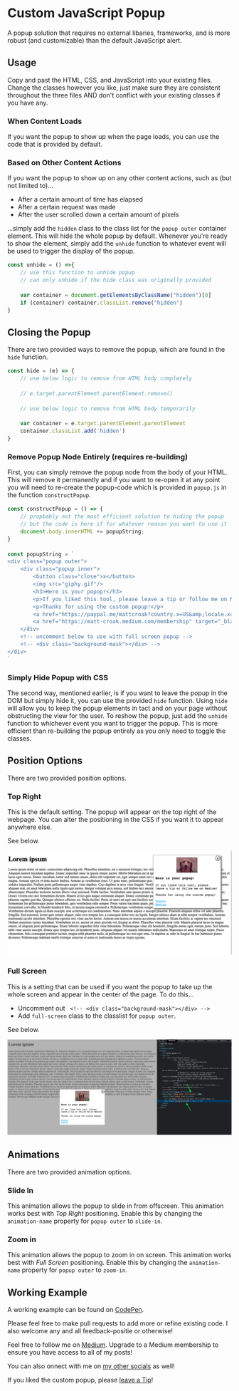 # Custom JavaScript Popup

A popup solution that requires no external libaries, frameworks, and is more robust (and customizable) than the default JavaScript alert. 

## Usage

Copy and past the HTML, CSS, and JavaScript into your existing files. Change the classes however you like, just make sure they are consistent throughout the three files AND don't conflict with your existing classes if you have any. 

### When Content Loads

If you want the popup to show up when the page loads, you can use the code that is provided by default. 

### Based on Other Content Actions

If you want the popup to show up on any other content actions, such as (but not limited to)...

- After a certain amount of time has elapsed
- After a certain request was made
- After the user scrolled down a certain amount of pixels 

...simply add the `hidden` class to the class list for the `popup outer` container element. This will hide the whole popup by default. Whenever you're ready to show the element, simply add the `unhide` function to whatever event will be used to trigger the display of the popup.

```javascript
const unhide = () =>{
    // use this function to unhide popup
    // can only unhide if the hide class was originally provided

    var container = document.getElementsByClassName("hidden")[0]
    if (container) container.classList.remove("hidden")
}
```

## Closing the Popup

There are two provided ways to remove the popup, which are found in the `hide` function.

```javascript
const hide = (e) => {
    // use below logic to remove from HTML body completely
    
    // e.target.parentElement.parentElement.remove()

    // use below logic to remove from HTML body temporarily 

    var container = e.target.parentElement.parentElement
    container.classList.add('hidden')
}
```
### Remove Popup Node Entirely (requires re-building)

First, you can simply remove the popup node from the body of your HTML. This will remove it permanently and if you want to re-open it at any point you will need to re-create the popup-code which is provided in `popup.js` in the function `constructPopup`.

```javascript 
const constructPopup = () => {
    // propbably not the most efficient solution to hiding the popup
    // but the code is here if for whatever reason you want to use it
    document.body.innerHTML += popupString;
}

const popupString = `
<div class="popup outer">
    <div class="popup inner">
        <button class="close">x</button>
        <img src="giphy.gif"/>
        <h3>Here is your popop!</h3>
        <p>If you liked this tool, please leave a tip or follow me on Medium!</p>
        <p>Thanks for using the custom popup!</p>
        <a href="https://paypal.me/mattcroak?country.x=US&amp;locale.x=en_US" target="_blank">Paypal</a>
        <a href="https://matt-croak.medium.com/membership" target="_blank">Medium</a>
    </div>
    <!-- uncomment below to use with full screen popup -->
    <!-- <div class="background-mask"></div> -->
</div>
`
```

### Simply Hide Popup with CSS

The second way, mentioned earlier, is if you want to leave the popup in the DOM but simply hide it, you can use the provided `hide` function. Using `hide` will allow you to keep the popup elements in tact and on your page without obstructing the view for the user. To reshow the popup, just add the `unhide` function to whichever event you want to trigger the popup. This is more efficient than re-building the popup entirely as you only need to toggle the classes. 

## Position Options

There are two provided position options.

### Top Right

This is the default setting. The popup will appear on the top right of the webpage. You can alter the positioning in the CSS if you want it to appear anywhere else. 

See below.

![Top Right](topright.png)

### Full Screen

This is a setting that can be used if you want the popup to take up the whole screen and appear in the center of the page. To do this...

- Uncomment out ` <!-- <div class="background-mask"></div> -->`
- Add `full-screen` class to the classlist for `popup outer`.

See below.

![Full Screen](fullscreen.png)

## Animations

There are two provided animation options.

### Slide In

This animation allows the popup to slide in from offscreen. This animation works best with *Top Right* positioning. Enable this by changing the `animation-name` property for `popup outer` to `slide-in`.

### Zoom in

This animation allows the popup to zoom in on screen. This animation works best with *Full Screen* positioning. Enable this by changing the `animation-name` property for `popup outer` to `zoom-in`.

## Working Example

A working example can be found on [CodePen](https://codepen.io/macro6461/pen/zYLEWEo).

Please feel free to make pull requests to add more or refine existing code. I also welcome any and all feedback-positie or otherwise!

Feel free to follow me on [Medium](https://medium.com/@matt-croak). Upgrade to a Medium membership to ensure you have access to all of my posts! 

You can also onnect with me on [my other socials](https://linktr.ee/mattcroak) as well!

If you liked the custom popup, please [leave a Tip](https://paypal.me/mattcroak?country.x=US&amp;locale.x=en_US)!
